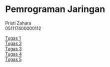 # Pemrograman Jaringan

Pristi Zahara  
051117400000112

[Tugas 1](https://github.com/pizzaismyname/PROGJAR_051117400000112/tree/master/tugas1)  
[Tugas 2](https://github.com/pizzaismyname/PROGJAR_051117400000112/tree/master/tugas2)  
[Tugas 3](https://github.com/pizzaismyname/PROGJAR_051117400000112/tree/master/tugas3)  
[Tugas 4](https://github.com/pizzaismyname/PROGJAR_051117400000112/tree/master/tugas4)  
[Tugas 5](https://github.com/pizzaismyname/PROGJAR_051117400000112/tree/master/tugas5)  
